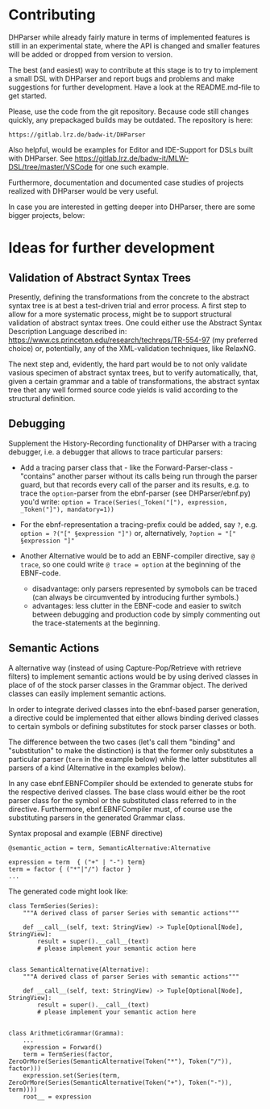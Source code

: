 Contributing
============

DHParser while already fairly mature in terms of implemented features is
still in an experimental state, where the API is changed and smaller
features will be added or dropped from version to version.

The best (and easiest) way to contribute at this stage is to try to
implement a small DSL with DHParser and report bugs and problems and
make suggestions for further development. Have a look at the
README.md-file to get started.

Please, use the code from the git repository. Because code still changes
quickly, any prepackaged builds may be outdated. The repository is here:

    https://gitlab.lrz.de/badw-it/DHParser

Also helpful, would be examples for Editor and IDE-Support for DSLs
built with DHParser. See
https://gitlab.lrz.de/badw-it/MLW-DSL/tree/master/VSCode for one such
example.

Furthermore, documentation and documented case studies of projects
realized with DHParser would be very useful.

In case you are interested in getting deeper into DHParser, there are
some bigger projects, below:


Ideas for further development
=============================


Validation of Abstract Syntax Trees
-----------------------------------

Presently, defining the transformations from the concrete to the
abstract syntax tree is at best a test-driven trial and error process.
A first step to allow for a more systematic process, might be to 
support structural validation of abstract syntax trees. One could
either use the Abstract Syntax Description Language described in:
https://www.cs.princeton.edu/research/techreps/TR-554-97 
(my preferred choice) or, potentially, any of the XML-validation 
techniques, like RelaxNG.

The next step and, evidently, the hard part would be to not only 
validate vasious specimen of abstract syntax trees, but to verify 
automatically, that, given a certain grammar and a table of 
transformations, the abstract syntax tree thet any well formed 
source code yields is valid according to the structural definition.    


Debugging
---------

Supplement the History-Recording functionality of DHParser with a
tracing debugger, i.e. a debugger that allows to trace particular
parsers:

- Add a tracing parser class that - like the Forward-Parser-class -
  "contains" another parser without its calls being run through the
  parser guard, but that records every call of the parser and its
  results, e.g. to trace the `option`-parser from the ebnf-parser (see
  DHParser/ebnf.py) you'd write: `option = Trace(Series(_Token("["),
  expression, _Token("]"), mandatory=1))`

- For the ebnf-representation a tracing-prefix could be added, say `?`,
  e.g. `option = ?("[" §expression "]")` or, alternatively, `?option =
  "[" §expression "]"`

- Another Alternative would be to add an EBNF-compiler directive, say `@
  trace`, so one could write `@ trace = option` at the beginning of the
  EBNF-code.
  * disadvantage: only parsers represented by symobols can be traced
    (can always be circumvented by introducing further symbols.)
  * advantages: less clutter in the EBNF-code and easier to switch
    between debugging and production code by simply commenting out the
    trace-statements at the beginning.


Semantic Actions
----------------

A alternative way (instead of using Capture-Pop/Retrieve with retrieve
filters) to implement semantic actions would be by using derived classes
in place of of the stock parser classes in the Grammar object. The
derived classes can easily implement semantic actions.

In order to integrate derived classes into the ebnf-based parser
generation, a directive could be implemented that either allows binding
derived classes to certain symbols or defining substitutes for stock
parser classes or both.

The difference between the two cases (let's call them "binding" and
"substitution" to make the distinction) is that the former only
substitutes a particular parser (`term` in the example below) while the
latter substitutes all parsers of a kind (Alternative in the examples
below).

In any case ebnf.EBNFCompiler should be extended to generate stubs for
the respective derived classes. The base class would either be the root
parser class for the symbol or the substituted class referred to in the
directive. Furthermore, ebnf.EBNFCompiler must, of course use the
substituting parsers in the generated Grammar class.

Syntax proposal and example (EBNF directive)

    @semantic_action = term, SemanticAlternative:Alternative

    expression = term  { ("+" | "-") term}
    term = factor { ("*"|"/") factor }
    ...

 The generated code might look like:

    class TermSeries(Series):
        """A derived class of parser Series with semantic actions"""

        def __call__(self, text: StringView) -> Tuple[Optional[Node], StringView]:
            result = super().__call__(text)
            # please implement your semantic action here


    class SemanticAlternative(Alternative):
        """A derived class of parser Series with semantic actions"""

        def __call__(self, text: StringView) -> Tuple[Optional[Node], StringView]:
            result = super().__call__(text)
            # please implement your semantic action here


    class ArithmeticGrammar(Gramma):
        ...
        expression = Forward()
        term = TermSeries(factor, ZeroOrMore(Series(SemanticAlternative(Token("*"), Token("/")), factor)))
        expression.set(Series(term, ZeroOrMore(Series(SemanticAlternative(Token("+"), Token("-")), term))))
        root__ = expression
